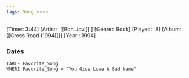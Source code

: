 ```yaml
---
tags: Song ⭐⭐⭐⭐ 
---
```

[Time:: 3:44]
[Artist:: [[Bon Jovi]] ]
[Genre:: Rock]
[Played:: 8]
[Album:: [[Cross Road (1994)]]]
[Year:: 1994]
### Dates
````dataview
TABLE Favorite_Song
WHERE Favorite_Song = "You Give Love A Bad Name"
````